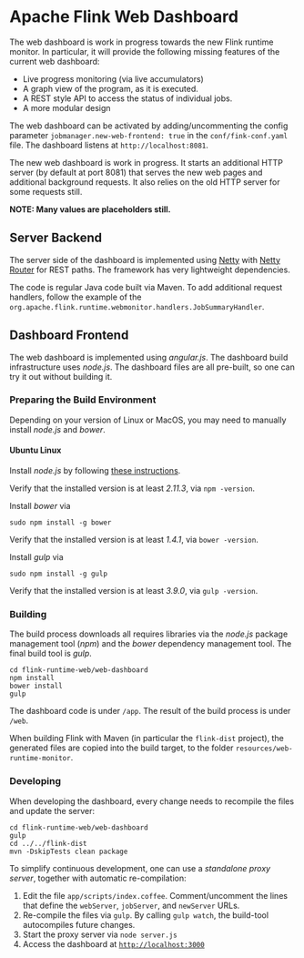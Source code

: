 <!--
Licensed to the Apache Software Foundation (ASF) under one
or more contributor license agreements.  See the NOTICE file
distributed with this work for additional information
regarding copyright ownership.  The ASF licenses this file
to you under the Apache License, Version 2.0 (the
"License"); you may not use this file except in compliance
with the License.  You may obtain a copy of the License at

http://www.apache.org/licenses/LICENSE-2.0

Unless required by applicable law or agreed to in writing,
software distributed under the License is distributed on an
"AS IS" BASIS, WITHOUT WARRANTIES OR CONDITIONS OF ANY
KIND, either express or implied.  See the License for the
specific language governing permissions and limitations
under the License.
-->

# Apache Flink Web Dashboard

The web dashboard is work in progress towards the new Flink runtime monitor. In particular, it will
provide the following missing features of the current web dashboard:

 - Live progress monitoring (via live accumulators)
 - A graph view of the program, as it is executed.
 - A REST style API to access the status of individual jobs.
 - A more modular design

The web dashboard can be activated by adding/uncommenting the config parameter
`jobmanager.new-web-frontend: true` in the `conf/fink-conf.yaml` file.
The dashboard listens at `http://localhost:8081`.

The new web dashboard is work in progress. It starts an additional HTTP server (by default at port 8081)
that serves the new web pages and additional background requests. It also relies on the old HTTP server
for some requests still.

**NOTE: Many values are placeholders still.**



## Server Backend

The server side of the dashboard is implemented using [Netty](http://netty.io) with
[Netty Router](https://github.com/sinetja/netty-router) for REST paths.
The framework has very lightweight dependencies.

The code is regular Java code built via Maven. To add additional request handlers, follow the
example of the `org.apache.flink.runtime.webmonitor.handlers.JobSummaryHandler`.


## Dashboard Frontend 

The web dashboard is implemented using *angular.js*. The dashboard build infrastructure uses *node.js*.
The dashboard files are all pre-built, so one can try it out without building it.


### Preparing the Build Environment

Depending on your version of Linux or MacOS, you may need to manually install *node.js* and *bower*.


#### Ubuntu Linux

Install *node.js* by following [these instructions](https://github.com/joyent/node/wiki/installing-node.js-via-package-manager).

Verify that the installed version is at least *2.11.3*, via `npm -version`.


Install *bower* via
```
sudo npm install -g bower
```
Verify that the installed version is at least *1.4.1*, via `bower -version`.


Install *gulp* via
```
sudo npm install -g gulp
```
Verify that the installed version is at least *3.9.0*, via `gulp -version`.


### Building

The build process downloads all requires libraries via the *node.js* package management tool (*npm*)
and the *bower* dependency management tool. The final build tool is *gulp*.

```
cd flink-runtime-web/web-dashboard
npm install
bower install
gulp
```

The dashboard code is under `/app`. The result of the build process is under `/web`.

When building Flink with Maven (in particular the `flink-dist` project), the generated
files are copied into the build target, to the folder `resources/web-runtime-monitor`.


### Developing

When developing the dashboard, every change needs to recompile the files and update the server:

```
cd flink-runtime-web/web-dashboard
gulp
cd ../../flink-dist
mvn -DskipTests clean package
```

To simplify continuous development, one can use a *standalone proxy server*, together with automatic
re-compilation:

1. Edit the file `app/scripts/index.coffee`. Comment/uncomment the lines that define the `webServer`, `jobServer`, and `newServer` URLs.
2. Re-compile the files via `gulp`. By calling `gulp watch`, the build-tool autocompiles future changes.
3. Start the proxy server via `node server.js`
4. Access the dashboard at [`http://localhost:3000`](http://localhost:3000)

